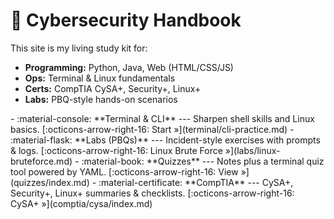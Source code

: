 # 🔐 Cybersecurity Handbook

This site is my living study kit for:
- **Programming:** Python, Java, Web (HTML/CSS/JS)
- **Ops:** Terminal & Linux fundamentals
- **Certs:** CompTIA CySA+, Security+, Linux+
- **Labs:** PBQ-style hands-on scenarios

<div class="grid cards" markdown>
- :material-console: **Terminal & CLI**
  ---
  Sharpen shell skills and Linux basics.  
  [:octicons-arrow-right-16: Start »](terminal/cli-practice.md)
- :material-flask: **Labs (PBQs)**
  ---
  Incident-style exercises with prompts & logs.  
  [:octicons-arrow-right-16: Linux Brute Force »](labs/linux-bruteforce.md)
- :material-book: **Quizzes**
  ---
  Notes plus a terminal quiz tool powered by YAML.  
  [:octicons-arrow-right-16: View »](quizzes/index.md)
- :material-certificate: **CompTIA**
  ---
  CySA+, Security+, Linux+ summaries & checklists.  
  [:octicons-arrow-right-16: CySA+ »](comptia/cysa/index.md)
</div>

